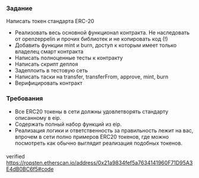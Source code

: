 ### Задание
Написать токен стандарта ERC-20

 - Реализовать весь основной функционал контракта. Не наследовать от openzeppelin и прочих библиотек и не копировать код (!)
 - Добавить функции mint и burn, доступ к которым имеет только владелец смарт контракта
 - Написать полноценные тесты к контракту
 - Написать скрипт деплоя
 - Задеплоить в тестовую сеть
 - Написать таски на transfer, transferFrom, approve, mint, burn
 - Верифицировать контракт

### Требования
- Все ERC20 токены в сети должны удовлетворять стандарту описанному в eip.
- Содержать полный набор функций из eip.
- Реализация логики и ответственность за правильность лежит на вас, впрочем в сети полно примеров ERC20 токенов, где можно посмотреть как обычно выглядит реализация подобных токенов.

####
verified https://ropsten.etherscan.io/address/0x21a9834fef5a7634141960F71D95A3E4dB0BC6f5#code

